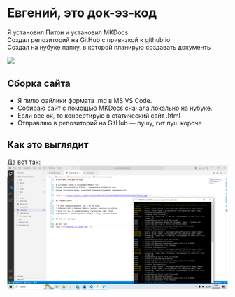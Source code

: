 # Евгений, это док-эз-код

Я установил Питон и установил MKDocs <br>
Создал репозиторий на GitHub с привязкой к github.io <br>
Создал на нубуке папку, в которой планирую создавать документы <br>

<img src="https://author.today/content/2019/07/25/4daf630bb019404391924a5867fbd571.jpg" />

## Сборка сайта

* Я пилю файлики формата .md в MS VS Code.
* Собираю сайт с помощью MKDocs сначала локально на нубуке.
* Если все ок, то конвертирую в статический сайт .html
* Отправляю в репозиторий на GitHub — пушу, гит пуш короче

## Как это выглядит

Да вот так:
<img src="img/how_it_looks.png" />